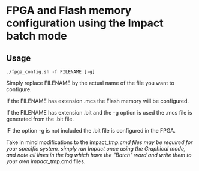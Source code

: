 # FPGA and Flash memory configuration using the Impact batch mode

## Usage
```{r, engine='bash', count_lines}
./fpga_config.sh -f FILENAME [-g]
```

Simply replace FILENAME by the actual name of the file you want to configure.

If the FILENAME has extension .mcs the Flash memory will be configured.

If the FILENAME has extension .bit and the -g option is used the .mcs file is generated from the .bit file.

IF the option -g is not included the .bit file is configured in the FPGA.

Take in mind modifications to the impact_*_tmp.cmd files may be required for your specific system, simply run Impact once using the Graphical mode, and note all lines in the log which have the "Batch" word and write them to your own impact_*_tmp.cmd files.
